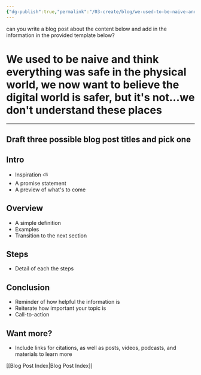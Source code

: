 ```yaml
---
{"dg-publish":true,"permalink":"/03-create/blog/we-used-to-be-naive-and-think-everything-was-safe-in-the-physical-world-we-now-want-to-believe-the-digital-world-is-safer-but-it-s-not-we-don-t-understand-these-places/"}
---
```



can you write a blog post about the content below and add in the information in the provided template below? 
# We used to be naive and think everything was safe in the physical world, we now want to believe the digital world is safer, but it's not...we don't understand these places

---
## Draft three possible blog post titles and pick one

## Intro
* Inspiration ⛅
* A promise statement
* A preview of what's to come

## Overview
* A simple definition
* Examples
* Transition to the next section

## Steps
* Detail of each the steps

## Conclusion
* Reminder of how helpful the information is
* Reiterate how important your topic is
* Call-to-action

## Want more?

- Include links for citations, as well as posts, videos, podcasts, and materials to learn more





[[Blog Post Index\|Blog Post Index]]